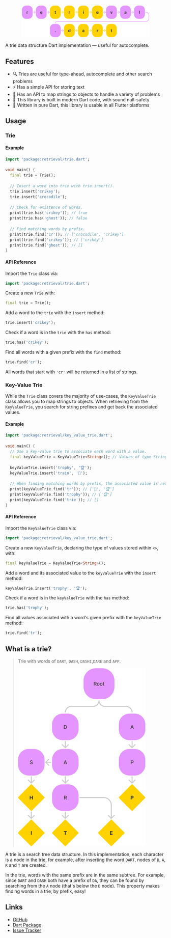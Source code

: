 <p align="center">
  <img src="https://github.com/rohanchandra/retrieval.dart/raw/master/assets/logo.png" alt="logo" width="400px"/>
</p>

A trie data structure Dart implementation — useful for autocomplete.

## Features

- 🔍 Tries are useful for type-ahead, autocomplete and other search problems
- ⚡ Has a simple API for storing text
- 🚀 Has an API to map strings to objects to handle a variety of problems
- 🎯 This library is built in modern Dart code, with sound null-safety
- 💙 Written in pure Dart, this library is usable in all Flutter platforms

## Usage

### Trie

#### Example

```dart
import 'package:retrieval/trie.dart';

void main() {
  final trie = Trie();

  // Insert a word into trie with trie.insert().
  trie.insert('crikey');
  trie.insert('crocodile');

  // Check for existence of words.
  print(trie.has('crikey')); // true
  print(trie.has('ghost')); // false

  // Find matching words by prefix.
  print(trie.find('cr')); // ['crocodile', 'crikey']
  print(trie.find('crikey')); // ['crikey']
  print(trie.find('ghost')); // []
}
```

#### API Reference

Import the `Trie` class via:

```dart
import 'package:retrieval/trie.dart';
```

Create a new `Trie` with:

```dart
final trie = Trie();
```

Add a word to the `trie` with the `insert` method:

```dart
trie.insert('crikey');
```

Check if a word is in the `trie` with the `has` method:

```dart
trie.has('crikey');
```

Find all words with a given prefix with the `find` method:

```dart
trie.find('cr');
```

All words that start with `'cr'` will be returned in a list of strings.

### Key-Value Trie

While the `Trie` class covers the majority of use-cases, the `KeyValueTrie` class allows you to map strings to objects. When retrieving from the `KeyValueTrie`, you search for string prefixes and get back the associated values.

#### Example

```dart
import 'package:retrieval/key_value_trie.dart';

void main() {
  // Use a key-value trie to associate each word with a value.
  final keyValueTrie = KeyValueTrie<String>(); // Values of type String.

  keyValueTrie.insert('trophy', '🏆');
  keyValueTrie.insert('train', '🚆');

  // When finding matching words by prefix, the associated value is returned.
  print(keyValueTrie.find('tr')); // ['🚆', '🏆']
  print(keyValueTrie.find('trophy')); // ['🏆']
  print(keyValueTrie.find('trie')); // []
}
```

#### API Reference

Import the `KeyValueTrie` class via:

```dart
import 'package:retrieval/key_value_trie.dart';
```

Create a new `KeyValueTrie`, declaring the type of values stored within `<>`, with:

```dart
final keyValueTrie = KeyValueTrie<String>();
```

Add a word and its associated value to the `keyValueTrie` with the `insert` method:

```dart
keyValueTrie.insert('trophy', '🏆');
```

Check if a word is in the `keyValueTrie` with the `has` method:

```dart
trie.has('trophy');
```

Find all values associated with a word's given prefix with the `keyValueTrie` method:

```dart
trie.find('tr');
```

## What is a trie?

> Trie with words of `DART`, `DASH`, `DASHI`,`DARE` and `APP`.
>
> <img src="https://github.com/rohanchandra/retrieval.dart/raw/master/assets/trie.png" alt="trie" width="400px"/>

A trie is a search tree data structure. In this implementation, each character is a node in the trie, for example, after inserting the word `DART`, nodes of `D`, `A`, `R` and `T` are created.

In the trie, words with the same prefix are in the same subtree. For example, since `DART` and `DASH` both have a prefix of `DA`, they can be found by searching from the `A` node (that's below the `D` node). This property makes finding words in a trie, by prefix, easy!

## Links

- [GitHub](https://github.com/rohanchandra/retrieval.dart)
- [Dart Package](https://pub.dev/packages/retrieval)
- [Issue Tracker](https://github.com/rohanchandra/retrieval.dart/issues)
